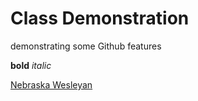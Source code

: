 # Class Demonstration

demonstrating some Github features

**bold** *italic*

[Nebraska Wesleyan](http://www.nebrwesleyan.edu)

